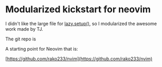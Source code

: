 # Modularized kickstart for neovim

I didn't like the large file for
[lazy.setup()](https://github.com/nvim-lua/kickstart.nvim),
so I modularized the awesome work made by TJ.

The git repo is

A starting point for Neovim that is:

[https://github.com/rako233/nvim](https://github.com/rako233/nvim)

